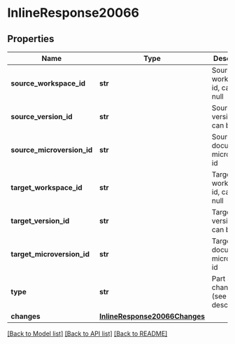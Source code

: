 # InlineResponse20066

## Properties
Name | Type | Description | Notes
------------ | ------------- | ------------- | -------------
**source_workspace_id** | **str** | Source workspace id, can be null | [optional] 
**source_version_id** | **str** | Source version id, can be null | [optional] 
**source_microversion_id** | **str** | Source document microversion id | [optional] 
**target_workspace_id** | **str** | Target workspace id, can be null | [optional] 
**target_version_id** | **str** | Target version id, can be null | [optional] 
**target_microversion_id** | **str** | Target document microversion id | [optional] 
**type** | **str** | Part Studio change type (see API description) | [optional] 
**changes** | [**InlineResponse20066Changes**](InlineResponse20066Changes.md) |  | [optional] 

[[Back to Model list]](../README.md#documentation-for-models) [[Back to API list]](../README.md#documentation-for-api-endpoints) [[Back to README]](../README.md)


